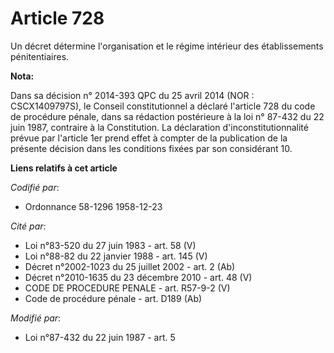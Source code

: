 # Article 728

Un décret détermine l'organisation et le régime intérieur des établissements pénitentiaires.

**Nota:**

Dans sa décision n° 2014-393 QPC du 25 avril 2014 (NOR : CSCX1409797S), le Conseil constitutionnel a déclaré l'article 728 du
code de procédure pénale, dans sa rédaction postérieure à la loi n° 87-432 du 22 juin 1987, contraire à la Constitution. La
déclaration d'inconstitutionnalité prévue par l'article 1er prend effet à compter de la publication de la présente décision
dans les conditions fixées par son considérant 10.

**Liens relatifs à cet article**

_Codifié par_:

  - Ordonnance 58-1296 1958-12-23

_Cité par_:

  - Loi n°83-520 du 27 juin 1983 - art. 58 (V)
  - Loi n°88-82 du 22 janvier 1988 - art. 145 (V)
  - Décret n°2002-1023 du 25 juillet 2002 - art. 2 (Ab)
  - Décret n°2010-1635 du 23 décembre 2010 - art. 48 (V)
  - CODE DE PROCEDURE PENALE - art. R57-9-2 (V)
  - Code de procédure pénale - art. D189 (Ab)

_Modifié par_:

  - Loi n°87-432 du 22 juin 1987 - art. 5
